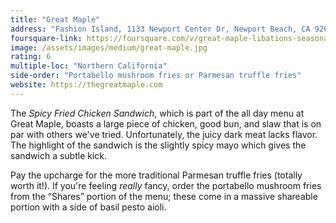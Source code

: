 ```yaml
---
title: "Great Maple"
address: "Fashion Island, 1133 Newport Center Dr, Newport Beach, CA 92660"
foursquare-link: https://foursquare.com/v/great-maple-libations-seasonal-plates--pie/4e27058c18380c0d4dfc93e9
image: /assets/images/medium/great-maple.jpg
rating: 6
multiple-loc: "Northern California"
side-order: "Portabello mushroom fries or Parmesan truffle fries"
website: https://thegreatmaple.com
---
```


The *Spicy Fried Chicken Sandwich*, which is part of the all day menu at Great Maple, boasts a large piece of chicken,
good bun, and slaw that is on par with others we've tried. Unfortunately, the juicy dark meat lacks flavor. The
highlight of the sandwich is the slightly spicy mayo which gives the sandwich a subtle kick. 

Pay the upcharge for the more traditional Parmesan truffle fries (totally worth it!). If you're feeling *really* fancy,
order the portabello mushroom fries from the “Shares” portion of the menu; these come in a massive shareable portion
with a side of basil pesto aioli.
